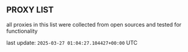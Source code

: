 ## PROXY LIST

all proxies in this list were collected from open sources and tested for functionality

last update: `2025-03-27 01:04:27.104427+00:00` UTC